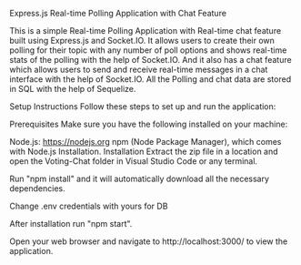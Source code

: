 Express.js Real-time Polling Application with Chat Feature

This is a simple Real-time Polling Application with Real-time chat feature built using Express.js and Socket.IO. It allows users to create their own polling for their topic with any number of poll options and shows real-time stats of the polling with the help of Socket.IO. And it also has a chat feature which allows users to send and receive real-time messages in a chat interface with the help of Socket.IO. All the Polling and chat data are stored in SQL with the help of Sequelize.

Setup Instructions
Follow these steps to set up and run the application:

Prerequisites
Make sure you have the following installed on your machine:

Node.js: https://nodejs.org
npm (Node Package Manager), which comes with Node.js Installation.
Installation
Extract the zip file in a location and open the Voting-Chat folder in Visual Studio Code or any terminal.

Run "npm install" and it will automatically download all the necessary dependencies.

Change .env credentials with yours for DB

After installation run "npm start".

Open your web browser and navigate to http://localhost:3000/ to view the application.
